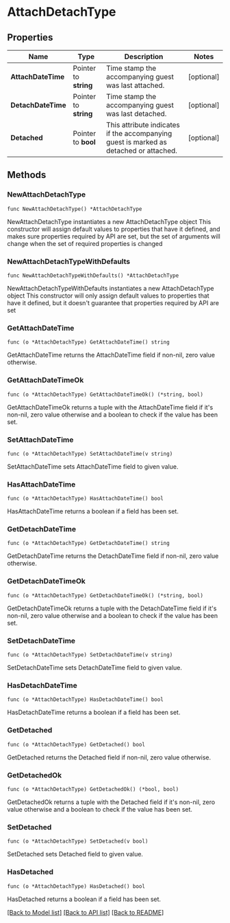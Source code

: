 # AttachDetachType

## Properties

Name | Type | Description | Notes
------------ | ------------- | ------------- | -------------
**AttachDateTime** | Pointer to **string** | Time stamp the accompanying guest was last attached. | [optional] 
**DetachDateTime** | Pointer to **string** | Time stamp the accompanying guest was last detached. | [optional] 
**Detached** | Pointer to **bool** | This attribute indicates if the accompanying guest is marked as detached or attached. | [optional] 

## Methods

### NewAttachDetachType

`func NewAttachDetachType() *AttachDetachType`

NewAttachDetachType instantiates a new AttachDetachType object
This constructor will assign default values to properties that have it defined,
and makes sure properties required by API are set, but the set of arguments
will change when the set of required properties is changed

### NewAttachDetachTypeWithDefaults

`func NewAttachDetachTypeWithDefaults() *AttachDetachType`

NewAttachDetachTypeWithDefaults instantiates a new AttachDetachType object
This constructor will only assign default values to properties that have it defined,
but it doesn't guarantee that properties required by API are set

### GetAttachDateTime

`func (o *AttachDetachType) GetAttachDateTime() string`

GetAttachDateTime returns the AttachDateTime field if non-nil, zero value otherwise.

### GetAttachDateTimeOk

`func (o *AttachDetachType) GetAttachDateTimeOk() (*string, bool)`

GetAttachDateTimeOk returns a tuple with the AttachDateTime field if it's non-nil, zero value otherwise
and a boolean to check if the value has been set.

### SetAttachDateTime

`func (o *AttachDetachType) SetAttachDateTime(v string)`

SetAttachDateTime sets AttachDateTime field to given value.

### HasAttachDateTime

`func (o *AttachDetachType) HasAttachDateTime() bool`

HasAttachDateTime returns a boolean if a field has been set.

### GetDetachDateTime

`func (o *AttachDetachType) GetDetachDateTime() string`

GetDetachDateTime returns the DetachDateTime field if non-nil, zero value otherwise.

### GetDetachDateTimeOk

`func (o *AttachDetachType) GetDetachDateTimeOk() (*string, bool)`

GetDetachDateTimeOk returns a tuple with the DetachDateTime field if it's non-nil, zero value otherwise
and a boolean to check if the value has been set.

### SetDetachDateTime

`func (o *AttachDetachType) SetDetachDateTime(v string)`

SetDetachDateTime sets DetachDateTime field to given value.

### HasDetachDateTime

`func (o *AttachDetachType) HasDetachDateTime() bool`

HasDetachDateTime returns a boolean if a field has been set.

### GetDetached

`func (o *AttachDetachType) GetDetached() bool`

GetDetached returns the Detached field if non-nil, zero value otherwise.

### GetDetachedOk

`func (o *AttachDetachType) GetDetachedOk() (*bool, bool)`

GetDetachedOk returns a tuple with the Detached field if it's non-nil, zero value otherwise
and a boolean to check if the value has been set.

### SetDetached

`func (o *AttachDetachType) SetDetached(v bool)`

SetDetached sets Detached field to given value.

### HasDetached

`func (o *AttachDetachType) HasDetached() bool`

HasDetached returns a boolean if a field has been set.


[[Back to Model list]](../README.md#documentation-for-models) [[Back to API list]](../README.md#documentation-for-api-endpoints) [[Back to README]](../README.md)


